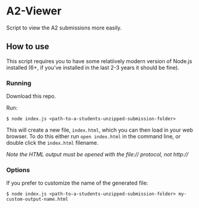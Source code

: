# A2-Viewer
Script to view the A2 submissions more easily.


## How to use

This script requires you to have some relatiively modern version of Node.js installed (6+, if you've installed in the last 2-3 years it should be fine).

### Running

Download this repo. 

Run: 

```
$ node index.js <path-to-a-students-unzipped-submission-folder>
```

This will create a new file, `index.html`, which you can then load in your web browser. To do this either run `open index.html` in the command line, or double click the `index.html` filename. 

_Note the HTML output must be opened with the file:// protocol, not http://_


### Options

If you prefer to customize the name of the generated file:

```
$ node index.js <path-to-a-students-unzipped-submission-folder> my-custom-output-name.html
```

